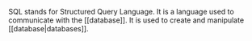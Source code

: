SQL stands for Structured Query Language. It is a language used to communicate with the [[database]]. It is used to create and manipulate [[database|databases]].